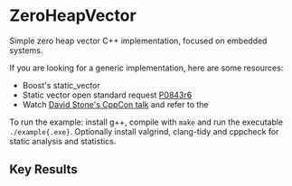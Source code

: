 # ZeroHeapVector

Simple zero heap vector C++ implementation, focused on embedded systems.

If you are looking for a generic implementation, here are some resources:

* Boost's static_vector
* Static vector open standard request [P0843r6](https://www.open-std.org/jtc1/sc22/wg21/docs/papers/2023/p0843r6.html)
* Watch [David Stone's CppCon talk](https://www.youtube.com/watch?v=I8QJLGI0GOE) and refer to the

To run the example: install g++, compile with `make` and run the executable `./example{.exe}`. Optionally install valgrind, clang-tidy and cppcheck for static analysis and statistics.

## Key Results
